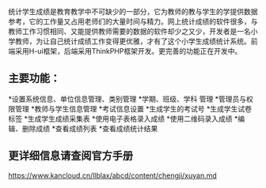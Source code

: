 ﻿统计学生成绩是教育教学中不可缺少的一部分，它为教师的教与学生的学提供数据参考，它的工作量又占用老师们的大量时间与精力。网上统计成绩的软件很多，与教师工作习惯相同、又能提供教师需要的数据的软件却少之又少，开发者是一名小学教师，为让自己统计成绩工作变得更优雅，才有了这个小学生成绩统计系统。前端采用H-ui框架，后端采用ThinkPHP框架开发。更完善的功能正在开发中。

## 主要功能：

*设置系统信息、单位信息管理、类别管理
*学期、班级、学科 管理
*管理员与权限管理
*教师与学生信息管理
*考试信息设置
*生成学生的考试号
*生成学生试卷标签
*生成学生成绩采集表
*使用电子表格录入成绩
*使用二维码录入成绩
*编辑、删除成绩
*查看成绩列表
*查看成绩统计结果


## 更详细信息请查阅官方手册
https://www.kancloud.cn/llblax/abcd/content/chengji/xuyan.md